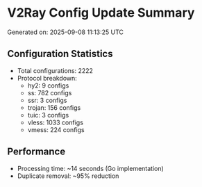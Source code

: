 # V2Ray Config Update Summary
Generated on: 2025-09-08 11:13:25 UTC

## Configuration Statistics
- Total configurations: 2222
- Protocol breakdown:
  - hy2: 9 configs
  - ss: 782 configs
  - ssr: 3 configs
  - trojan: 156 configs
  - tuic: 3 configs
  - vless: 1033 configs
  - vmess: 224 configs

## Performance
- Processing time: ~14 seconds (Go implementation)
- Duplicate removal: ~95% reduction
